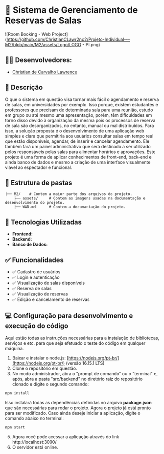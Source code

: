 # 📌 Sistema de Gerenciamento de Reservas de Salas

![Room Booking - Web Project](https://github.com/ChristianCLawr2nc2/Projeto-Individual---M2/blob/main/M2/assets/Logo/LOGO - PI.png)

## 👨‍🎓 Desenvolvedores: 

- <a href="https://www.linkedin.com/in/christian-de-carvalho-lawrence/">Christian de Carvalho Lawrence</a>

## 📝 Descrição

O que o sistema em questão visa tornar mais fácil o agendamento e reserva de salas, em universidades por exemplo. Isso porque, existem estudantes e professores que precisam de determinada sala para uma reunião, estudo em grupo ou até mesmo uma apresentação, porém, têm dificuldades em torno disso devido à organização da mesma pois os processos de reserva de sala são desorganizados, no entanto, manual ou mal distribuídos.
Para isso, a solução proposta é o desenvolvimento de uma aplicação web simples e clara que permitiria aos usuários consultar salas em tempo real que estão disponíveis, agendar, de inserir e cancelar agendamento. Ele também fará um painel administrativo que será destinado a ser utilizado pelos responsáveis pelas salas para alimentar horários e aprovações.
Este projeto é uma forma de aplicar conhecimentos de front-end, back-end e ainda banco de dados e mesmo a criação de uma interface visualmente viável ao espectador e funcional.

## 📁 Estrutura de pastas
```plaintext
├── M2/    # Contem a maior parte dos arquivos do projeto.
    ├── assets/     # Contem as imagens usadas na documentação e desenvolvimento do projeto.
    ├── WAD.md      # Contem a documantação do projeto.
```


## 🚀 Tecnologias Utilizadas
- **Frontend:** 
- **Backend:** 
- **Banco de Dados:** 

## ✅ Funcionalidades
- ✅ Cadastro de usuários
- ✅ Login e autenticação
- ✅ Visualização de salas disponíveis
- ✅ Reserva de salas
- ✅ Visualização de reservas
- ✅ Edição e cancelamento de reservas


## 💻 Configuração para desenvolvimento e execução do código

Aqui estão todas as instruções necessárias para a instalação de bibliotecas, serviços e etc. para que seja efetuado o teste do código em qualquer máquina.

1. Baixar e instalar o node.js: [https://nodejs.org/pt-br/](https://nodejs.org/pt-br/) (versão 16.15.1 LTS)
2. Clone o repositório em questão.
3. No modo administrador, abra o "prompt de comando" ou o "terminal" e, após, abra a pasta "src/backend" no diretório raiz do repositório clonado e digite o segundo comando:

```sh
npm install
```

Isso instalará todas as dependências definidas no arquivo <b>package.json</b> que são necessárias para rodar o projeto. Agora o projeto já está pronto para ser modificado. Caso ainda deseje iniciar a aplicação, digite o comando abaixo no terminal:

```sh
npm start
```
5. Agora você pode acessar a aplicação através do link http://localhost:3000/
6. O servidor está online.

